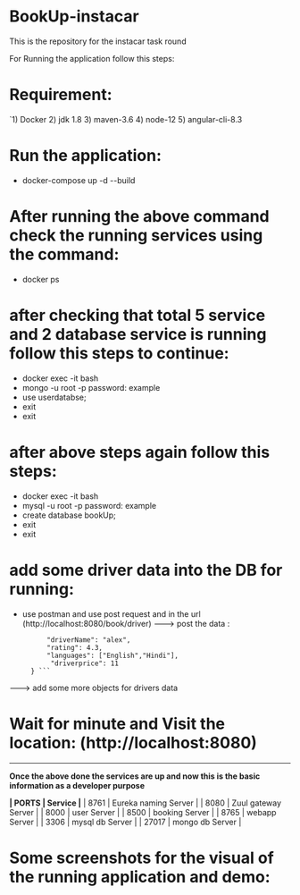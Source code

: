 # BookUp-instacar
This is the repository for the instacar task round


For Running the application follow this steps:

# Requirement:
`1) Docker
 2) jdk 1.8
 3) maven-3.6
 4) node-12
 5) angular-cli-8.3
 
# Run the application:
  - docker-compose up -d --build

# After running the above command check the running services using the command:
  - docker ps
 
# after checking that total 5 service and 2 database service is running follow this steps to continue:
  - docker exec -it <pid of mongoservice> bash
  - mongo -u root -p
  password: example
  - use userdatabse;
  - exit
  - exit

# after above steps again follow this steps:
 - docker exec -it <pid of mysql> bash
  - mysql -u root -p
  password: example
  - create database bookUp;
  - exit
  - exit
# add some driver data into the DB for running:
  - use postman and use post request and in the url (http://localhost:8080/book/driver)
    ---> post the data :
       ``` {
	         "driverName": "alex",
	         "rating": 4.3,
	         "languages": ["English","Hindi"],
	          "driverprice": 11
         } ```
   ---> add some more objects for drivers data
# Wait for minute and Visit the location: (http://localhost:8080)
------------------------------------------------------------------------------------------------------------------------------
 **Once the above done the services are up and now this is the basic information as a developer purpose**
  
  **|   PORTS      |        Service          |**
    |    8761      |    Eureka naming Server |
    |    8080      |    Zuul gateway Server  | 
    |    8000      |      user  Server       |
    |    8500      |    booking  Server      |
    |    8765      |     webapp  Server      |
    |    3306      |    mysql db Server      |
    |    27017     |    mongo db Server      |
    
   
   # Some screenshots for the visual of the running application and demo:
   

